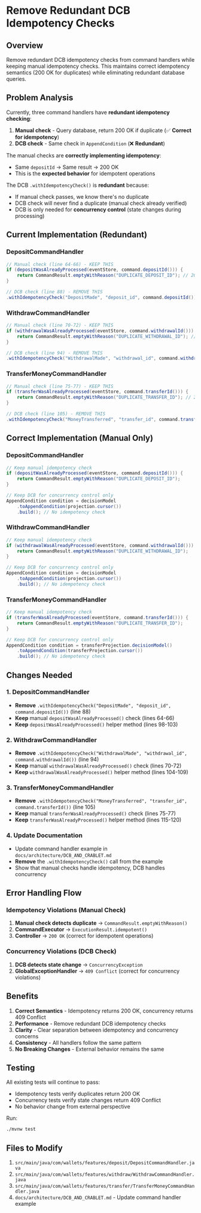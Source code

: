 # Remove Redundant DCB Idempotency Checks

## Overview
Remove redundant DCB idempotency checks from command handlers while keeping manual idempotency checks. This maintains correct idempotency semantics (200 OK for duplicates) while eliminating redundant database queries.

## Problem Analysis

Currently, three command handlers have **redundant idempotency checking**:

1. **Manual check** - Query database, return 200 OK if duplicate (✅ **Correct for idempotency**)
2. **DCB check** - Same check in `AppendCondition` (❌ **Redundant**)

The manual checks are **correctly implementing idempotency**:
- Same `depositId` → Same result → 200 OK
- This is the **expected behavior** for idempotent operations

The DCB `.withIdempotencyCheck()` is **redundant** because:
- If manual check passes, we know there's no duplicate
- DCB check will never find a duplicate (manual check already verified)
- DCB is only needed for **concurrency control** (state changes during processing)

## Current Implementation (Redundant)

### DepositCommandHandler
```java
// Manual check (line 64-66) - KEEP THIS
if (depositWasAlreadyProcessed(eventStore, command.depositId())) {
    return CommandResult.emptyWithReason("DUPLICATE_DEPOSIT_ID"); // 200 OK
}

// DCB check (line 88) - REMOVE THIS
.withIdempotencyCheck("DepositMade", "deposit_id", command.depositId())
```

### WithdrawCommandHandler
```java
// Manual check (line 70-72) - KEEP THIS
if (withdrawalWasAlreadyProcessed(eventStore, command.withdrawalId())) {
    return CommandResult.emptyWithReason("DUPLICATE_WITHDRAWAL_ID"); // 200 OK
}

// DCB check (line 94) - REMOVE THIS
.withIdempotencyCheck("WithdrawalMade", "withdrawal_id", command.withdrawalId())
```

### TransferMoneyCommandHandler
```java
// Manual check (line 75-77) - KEEP THIS
if (transferWasAlreadyProcessed(eventStore, command.transferId())) {
    return CommandResult.emptyWithReason("DUPLICATE_TRANSFER_ID"); // 200 OK
}

// DCB check (line 105) - REMOVE THIS
.withIdempotencyCheck("MoneyTransferred", "transfer_id", command.transferId())
```

## Correct Implementation (Manual Only)

### DepositCommandHandler
```java
// Keep manual idempotency check
if (depositWasAlreadyProcessed(eventStore, command.depositId())) {
    return CommandResult.emptyWithReason("DUPLICATE_DEPOSIT_ID");
}

// Keep DCB for concurrency control only
AppendCondition condition = decisionModel
    .toAppendCondition(projection.cursor())
    .build(); // No idempotency check
```

### WithdrawCommandHandler
```java
// Keep manual idempotency check
if (withdrawalWasAlreadyProcessed(eventStore, command.withdrawalId())) {
    return CommandResult.emptyWithReason("DUPLICATE_WITHDRAWAL_ID");
}

// Keep DCB for concurrency control only
AppendCondition condition = decisionModel
    .toAppendCondition(projection.cursor())
    .build(); // No idempotency check
```

### TransferMoneyCommandHandler
```java
// Keep manual idempotency check
if (transferWasAlreadyProcessed(eventStore, command.transferId())) {
    return CommandResult.emptyWithReason("DUPLICATE_TRANSFER_ID");
}

// Keep DCB for concurrency control only
AppendCondition condition = transferProjection.decisionModel()
    .toAppendCondition(transferProjection.cursor())
    .build(); // No idempotency check
```

## Changes Needed

### 1. DepositCommandHandler
- **Remove** `.withIdempotencyCheck("DepositMade", "deposit_id", command.depositId())` (line 88)
- **Keep** manual `depositWasAlreadyProcessed()` check (lines 64-66)
- **Keep** `depositWasAlreadyProcessed()` helper method (lines 98-103)

### 2. WithdrawCommandHandler
- **Remove** `.withIdempotencyCheck("WithdrawalMade", "withdrawal_id", command.withdrawalId())` (line 94)
- **Keep** manual `withdrawalWasAlreadyProcessed()` check (lines 70-72)
- **Keep** `withdrawalWasAlreadyProcessed()` helper method (lines 104-109)

### 3. TransferMoneyCommandHandler
- **Remove** `.withIdempotencyCheck("MoneyTransferred", "transfer_id", command.transferId())` (line 105)
- **Keep** manual `transferWasAlreadyProcessed()` check (lines 75-77)
- **Keep** `transferWasAlreadyProcessed()` helper method (lines 115-120)

### 4. Update Documentation
- Update command handler example in `docs/architecture/DCB_AND_CRABLET.md`
- **Remove** the `.withIdempotencyCheck()` call from the example
- Show that manual checks handle idempotency, DCB handles concurrency

## Error Handling Flow

### Idempotency Violations (Manual Check)
1. **Manual check detects duplicate** → `CommandResult.emptyWithReason()`
2. **CommandExecutor** → `ExecutionResult.idempotent()`
3. **Controller** → `200 OK` (correct for idempotent operations)

### Concurrency Violations (DCB Check)
1. **DCB detects state change** → `ConcurrencyException`
2. **GlobalExceptionHandler** → `409 Conflict` (correct for concurrency violations)

## Benefits

1. **Correct Semantics** - Idempotency returns 200 OK, concurrency returns 409 Conflict
2. **Performance** - Remove redundant DCB idempotency checks
3. **Clarity** - Clear separation between idempotency and concurrency concerns
4. **Consistency** - All handlers follow the same pattern
5. **No Breaking Changes** - External behavior remains the same

## Testing

All existing tests will continue to pass:
- Idempotency tests verify duplicates return 200 OK
- Concurrency tests verify state changes return 409 Conflict
- No behavior change from external perspective

Run:
```bash
./mvnw test
```

## Files to Modify

1. `src/main/java/com/wallets/features/deposit/DepositCommandHandler.java`
2. `src/main/java/com/wallets/features/withdraw/WithdrawCommandHandler.java`
3. `src/main/java/com/wallets/features/transfer/TransferMoneyCommandHandler.java`
4. `docs/architecture/DCB_AND_CRABLET.md` - Update command handler example

